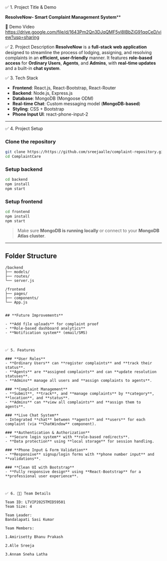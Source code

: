 ✅ 1. Project Title & Demo


 **ResolveNow- Smart Complaint Management System****
 
 
 🎥 Demo Video
 https://drive.google.com/file/d/1643Pm2Qn3DJqQMF5yl8IBbZiG91qqCeD/view?usp=sharing

 

✅ 2. Project Description
**ResolveNow** is a **full-stack web application** designed to streamline the process of lodging, assigning, and resolving complaints in an **efficient, user-friendly** manner. It features **role-based access** for **Ordinary Users**, **Agents**, and **Admins**, with **real-time updates** and a built-in **chat system**.



✅ 3. Tech Stack

- **Frontend**: React.js, React-Bootstrap, React-Router  
- **Backend**: Node.js, Express.js  
- **Database**: MongoDB (Mongoose ODM)  
- **Real-time Chat**: Custom messaging model (**MongoDB-based**)  
- **Styling**: CSS + Bootstrap  
- **Phone Input UI**: react-phone-input-2  

---


✅ 4. Project Setup

### **Clone the repository**
```bash
git clone https://https://github.com/sreejaalle/complaint-repository.git
cd ComplaintCare
```

### **Setup backend**
```bash
cd backend
npm install
npm start
```

### **Setup frontend**
```bash
cd frontend
npm install
npm start
```

>  Make sure **MongoDB is running locally** or connect to your **MongoDB Atlas cluster**.

---

##  **Folder Structure**

```
/backend
├── models/
├── routes/
└── server.js

/frontend
├── pages/
├── components/
└── App.js


## **Future Improvements**

- **Add file uploads** for complaint proof  
- **Role-based dashboard analytics**  
- **Notification system** (email/SMS)



✅ 5. Features

### **User Roles**
- **Ordinary Users** can **register complaints** and **track their status**.
- **Agents** are **assigned complaints** and can **update resolution statuses**.
- **Admins** manage all users and **assign complaints to agents**.

### **Complaint Management**
- **Submit**, **track**, and **manage complaints** by **category**, **location**, and **status**.
- **Admins** can **view all complaints** and **assign them to agents**.

### **Live Chat System**
- Integrated **chat** between **agents** and **users** for each complaint (via **ChatWindow** component).

### **Authentication & Authorization**
- **Secure login system** with **role-based redirects**.
- **Data protection** using **local storage** for session handling.

### **Phone Input & Form Validation**
- **Responsive** signup/login forms with **phone number input** and **validations**.

### **Clean UI with Bootstrap**
- **Fully responsive design** using **React-Bootstrap** for a **professional user experience**.



✅ 6. 👨‍💻 Team Details

Team ID: LTVIP2025TMID59501
Team Size: 4

Team Leader:
Bandalapati Sasi Kumar

Team Members:

1.Amirisetty Bhanu Prakash

2.Alle Sreeja

3.Annam Sneha Latha





